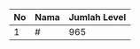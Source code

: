 | No | Nama            | Jumlah Level |
|----|-----------------|--------------|
| 1  | #    |    965        |
